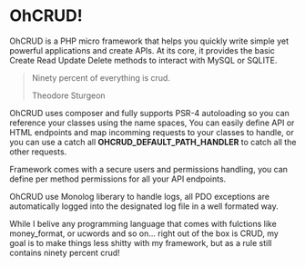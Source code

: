 # OhCRUD! 

OhCRUD is a PHP micro framework that helps you quickly write simple yet powerful applications and create APIs. At its core, it provides the basic Create Read Update Delete methods to interact with MySQL or SQLITE.

<blockquote>
Ninety percent of everything is crud.

Theodore Sturgeon
</blockquote>


OhCRUD uses composer and fully supports PSR-4 autoloading so you can reference your classes using the name spaces, You can easily define API or HTML endpoints and map incomming requests to your classes to handle, or you can use a catch all __OHCRUD_DEFAULT_PATH_HANDLER__ to catch all the other requests.

Framework comes with a secure users and permissions handling, you can define per method permissions for all your API endpoints.

OhCRUD use Monolog liberary to handle logs, all PDO exceptions are automatically logged into the designated log file in a well formated way.

While I belive any programming language that comes with fulctions like money_format, or ucwords and so on... right out of the box is CRUD, my goal is to make things less shitty with my framework, but as a rule still contains ninety percent crud!

